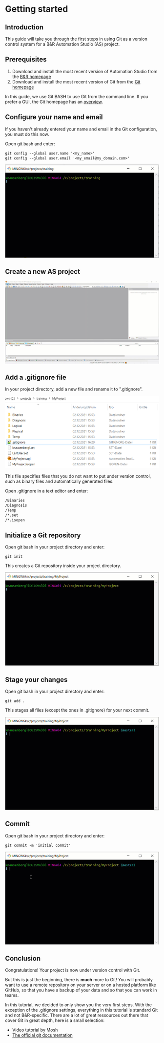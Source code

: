 # Getting started

## Introduction

This guide will take you through the first steps in using Git as a version control system for a B&R Automation Studio (AS) project.

## Prerequisites

1. Download and install the most recent version of Automation Studio from the [B&R homepage](https://www.br-automation.com/)
2. Download and install the most recent version of Git from the [Git homepage](https://git-scm.com/)

In this guide, we use Git BASH to use Git from the command line. If you prefer a GUI, the Git homepage has an [overview](https://git-scm.com/download/gui/windows).

## Configure your name and email

If you haven't already entered your name and email in the Git configuration, you must do this now.

Open git bash and enter:

    git config --global user.name '<my_name>'
    git config --global user.email '<my_email@my_domain.com>'

![Git config](img/git_config.gif)

## Create a new AS project

![New AS project](img/as_new_project.gif)

## Add a .gitignore file

In your project directory, add a new file and rename it to ".gitignore".

![gitignore](img/gitignore.png)

This file specifies files that you do not want to put under version control, such as binary files and automatically generated files.

Open .gitignore in a text editor and enter:

    /Binaries
    /Diagnosis
    /Temp
    /*.set
    /*.isopen

## Initialize a Git repository

Open git bash in your project directory and enter:

    git init

This creates a Git repository inside your project directory.

![git init](img/git_init.gif)

## Stage your changes

Open git bash in your project directory and enter:

    git add .

This stages all files (except the ones in .gitignore) for your next commit.

![git add](img/git_add.gif)

## Commit

Open git bash in your project directory and enter:

    git commit -m 'initial commit'

![git commit](img/git_commit.gif)

## Conclusion

Congratulations! Your project is now under version control with Git.

But this is just the beginning, there is **much** more to Git! You will probably want to use a remote repository on your server or on a hosted platform like GitHub, so that you have a backup of your data and so that you can work in teams.

In this tutorial, we decided to only show you the very first steps. With the exception of the .gitignore settings, everything in this tutorial is standard Git and not B&R-specific. There are a lot of great ressources out there that cover Git in great depth, here is a small selection:

- [Video tutorial by Mosh](https://www.youtube.com/watch?v=8JJ101D3knE&t=190s)
- [The official git documentation](https://git-scm.com/doc)
